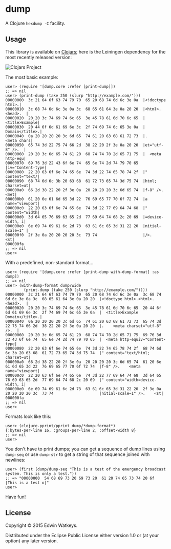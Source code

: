 # dump

A Clojure `hexdump -C` facility.

## Usage

This library is available on
[Clojars](https://clojars.org/thunknyc/dump); here is the Leiningen
dependency for the most recently released version:

![Clojars Project](http://clojars.org/thunknyc/dump/latest-version.svg)

The most basic example:

```
user> (require '[dump.core :refer [print-dump]])
;; => nil
user> (print-dump (take 250 (slurp "http://example.com/")))
00000000  3c 21 64 6f 63 74 79 70  65 20 68 74 6d 6c 3e 0a  |<!doctype html>.|
00000010  3c 68 74 6d 6c 3e 0a 3c  68 65 61 64 3e 0a 20 20  |<html>.<head>.  |
00000020  20 20 3c 74 69 74 6c 65  3e 45 78 61 6d 70 6c 65  |  <title>Example|
00000030  20 44 6f 6d 61 69 6e 3c  2f 74 69 74 6c 65 3e 0a  | Domain</title>.|
00000040  0a 20 20 20 20 3c 6d 65  74 61 20 63 68 61 72 73  |.    <meta chars|
00000050  65 74 3d 22 75 74 66 2d  38 22 20 2f 3e 0a 20 20  |et="utf-8" />.  |
00000060  20 20 3c 6d 65 74 61 20  68 74 74 70 2d 65 71 75  |  <meta http-equ|
00000070  69 76 3d 22 43 6f 6e 74  65 6e 74 2d 74 79 70 65  |iv="Content-type|
00000080  22 20 63 6f 6e 74 65 6e  74 3d 22 74 65 78 74 2f  |" content="text/|
00000090  68 74 6d 6c 3b 20 63 68  61 72 73 65 74 3d 75 74  |html; charset=ut|
000000a0  66 2d 38 22 20 2f 3e 0a  20 20 20 20 3c 6d 65 74  |f-8" />.    <met|
000000b0  61 20 6e 61 6d 65 3d 22  76 69 65 77 70 6f 72 74  |a name="viewport|
000000c0  22 20 63 6f 6e 74 65 6e  74 3d 22 77 69 64 74 68  |" content="width|
000000d0  3d 64 65 76 69 63 65 2d  77 69 64 74 68 2c 20 69  |=device-width, i|
000000e0  6e 69 74 69 61 6c 2d 73  63 61 6c 65 3d 31 22 20  |nitial-scale=1" |
000000f0  2f 3e 0a 20 20 20 20 3c  73 74                    |/>.    <st|
000000fa                                                    
;; => nil
user> 
```

With a predefined, non-standard format...

```
user> (require '[dump.core :refer [print-dump with-dump-format] :as dump])
;; => nil
user> (with-dump-format dump/wide
        (print-dump (take 250 (slurp "http://example.com/"))))
00000000  3c 21 64 6f 63 74 79 70  65 20 68 74 6d 6c 3e 0a  3c 68 74 6d 6c 3e 0a 3c  68 65 61 64 3e 0a 20 20  |<!doctype html>.<html>.<head>.  |
00000020  20 20 3c 74 69 74 6c 65  3e 45 78 61 6d 70 6c 65  20 44 6f 6d 61 69 6e 3c  2f 74 69 74 6c 65 3e 0a  |  <title>Example Domain</title>.|
00000040  0a 20 20 20 20 3c 6d 65  74 61 20 63 68 61 72 73  65 74 3d 22 75 74 66 2d  38 22 20 2f 3e 0a 20 20  |.    <meta charset="utf-8" />.  |
00000060  20 20 3c 6d 65 74 61 20  68 74 74 70 2d 65 71 75  69 76 3d 22 43 6f 6e 74  65 6e 74 2d 74 79 70 65  |  <meta http-equiv="Content-type|
00000080  22 20 63 6f 6e 74 65 6e  74 3d 22 74 65 78 74 2f  68 74 6d 6c 3b 20 63 68  61 72 73 65 74 3d 75 74  |" content="text/html; charset=ut|
000000a0  66 2d 38 22 20 2f 3e 0a  20 20 20 20 3c 6d 65 74  61 20 6e 61 6d 65 3d 22  76 69 65 77 70 6f 72 74  |f-8" />.    <meta name="viewport|
000000c0  22 20 63 6f 6e 74 65 6e  74 3d 22 77 69 64 74 68  3d 64 65 76 69 63 65 2d  77 69 64 74 68 2c 20 69  |" content="width=device-width, i|
000000e0  6e 69 74 69 61 6c 2d 73  63 61 6c 65 3d 31 22 20  2f 3e 0a 20 20 20 20 3c  73 74                    |nitial-scale=1" />.    <st|
000000fa                                                                                                      
;; => nil
user>
```

Formats look like this:

```
user> (clojure.pprint/pprint dump/*dump-format*)
{:bytes-per-line 16, :groups-per-line 2, :offset-width 8}
;; => nil
user> 
```

You don't have to print dumps; you can get a sequence of dump lines using `dump-seq` or use `dump-str` to get a string of that sequence joined with newlines:

```
user> (first (dump/dump-seq "This is a test of the emergency broadcast system. This is only a test."))
;; => "00000000  54 68 69 73 20 69 73 20  61 20 74 65 73 74 20 6f  |This is a test o|"
user> 
```

Have fun!

## License

Copyright © 2015 Edwin Watkeys.

Distributed under the Eclipse Public License either version 1.0 or (at
your option) any later version.
